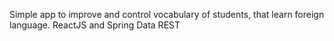 Simple app to improve and control vocabulary of students, that learn foreign language.
ReactJS and Spring Data REST
